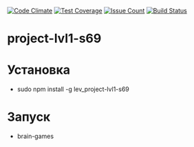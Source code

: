 [![Code Climate](https://codeclimate.com/github/Matt182/project-lvl1-s69/badges/gpa.svg)](https://codeclimate.com/github/Matt182/project-lvl1-s69)
[![Test Coverage](https://codeclimate.com/github/Matt182/project-lvl1-s69/badges/coverage.svg)](https://codeclimate.com/github/Matt182/project-lvl1-s69/coverage)
[![Issue Count](https://codeclimate.com/github/Matt182/project-lvl1-s69/badges/issue_count.svg)](https://codeclimate.com/github/Matt182/project-lvl1-s69)
[![Build Status](https://travis-ci.org/Matt182/project-lvl1-s69.svg?branch=master)](https://travis-ci.org/Matt182/project-lvl1-s69)

# project-lvl1-s69

# Установка
- sudo npm install -g lev_project-lvl1-s69

# Запуск
- brain-games
